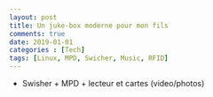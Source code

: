 ```yaml
---
layout: post
title: Un juke-box moderne pour mon fils 
comments: true    
date: 2019-01-01
categories : [Tech]
tags: [Linux, MPD, Swicher, Music, RFID]
---
```


- Swisher + MPD + lecteur et cartes (video/photos)
